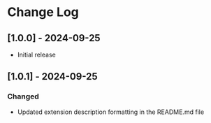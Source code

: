 # Change Log

## [1.0.0] - 2024-09-25

- Initial release

## [1.0.1] - 2024-09-25

### Changed

- Updated extension description formatting in the README.md file